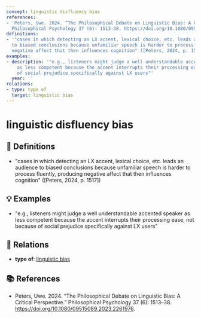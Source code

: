 ```yaml
---
concept: linguistic disfluency bias
references:
- 'Peters, Uwe. 2024. “The Philosophical Debate on Linguistic Bias: A Critical Perspective.”
  Philosophical Psychology 37 (6): 1513–38. https://doi.org/10.1080/09515089.2023.2261976.'
definitions:
- '"cases in which detecting an LX accent, lexical choice, etc. leads an audience
  to biased conclusions because unfamiliar speech is harder to process fluently, producing
  negative affect that then influences cognition" ([Peters, 2024, p. 1517])'
examples:
- description: '"e.g., listeners might judge a well understandable accented speaker
    as less competent because the accent interrupts their processing ease, not because
    of social prejudice specifically against LX users"'
  year: ''
relations:
- type: type of
  target: linguistic bias
---
```


# linguistic disfluency bias

## 📖 Definitions

- "cases in which detecting an LX accent, lexical choice, etc. leads an audience to biased conclusions because unfamiliar speech is harder to process fluently, producing negative affect that then influences cognition" ([Peters, 2024, p. 1517])

## 💡 Examples

- "e.g., listeners might judge a well understandable accented speaker as less competent because the accent interrupts their processing ease, not because of social prejudice specifically against LX users"

## 🔗 Relations

- **type of**: [linguistic bias](./linguistic-bias.md)

## 📚 References

- Peters, Uwe. 2024. “The Philosophical Debate on Linguistic Bias: A Critical Perspective.” Philosophical Psychology 37 (6): 1513–38. https://doi.org/10.1080/09515089.2023.2261976.
